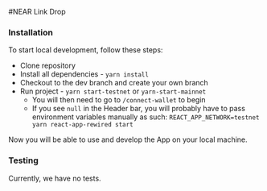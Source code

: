 #NEAR Link Drop
### Installation

To start local development, follow these steps:

- Clone repository
- Install all dependencies - `yarn install`
- Checkout to the dev branch and create your own branch
- Run project - `yarn start-testnet` or `yarn-start-mainnet`
  - You will then need to go to `/connect-wallet` to begin
  - If you see `null` in the Header bar, you will probably have to pass
  environment variables manually as such: `REACT_APP_NETWORK=testnet yarn react-app-rewired start`

Now you will be able to use and develop the App on your local machine.

### Testing

Currently, we have no tests.
